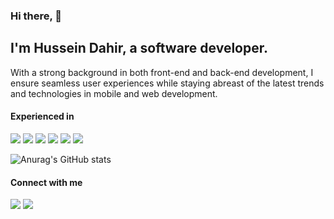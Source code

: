 ### Hi there, 👋

## I'm Hussein Dahir, a software developer.

With a strong background in both front-end and back-end development, I ensure seamless user experiences while staying abreast of the latest trends and technologies in mobile and web development.


#### Experienced in

<p align="left"> 
    <a href="https://reactjs.org/" target="_blank"> <img src="https://img.icons8.com/plasticine/48/000000/react.png"/></a> 
    <a href="https://www.javascript.com/" target="_blank"> <img src="https://img.icons8.com/color/48/000000/javascript.png"/></a> 
    <a href="https://dart.dev" target="_blank"> <img src="https://img.icons8.com/color/48/undefined/dart.png"/></a>
    <a href="https://www.flutter.dev" target="_blank"> <img src="https://img.icons8.com/fluency/48/undefined/flutter.png"/></a> 
      <a href="https://nodejs.org/en" target="_blank"> <img src="https://img.icons8.com/icon/hsPbhkOH4FMe/node-js"/></a> 
     <a href="https://nestjs.com/" target="_blank"> <img src="https://icon-icons.com/icon/file-type-nestjs/130355"/></a> 
</p>


![Anurag's GitHub stats](https://github-readme-stats.vercel.app/api?username=husseinmomd)


#### Connect with me

<p align="left">
    <a href="https://www.linkedin.com/in/husseinmomd/" target="_blank"> <img src="https://img.icons8.com/color/48/000000/linkedin.png"/></a>
    <a href="https://twitter.com/HusseinMomd" target="_blank"> <img src="https://img.icons8.com/color/48/000000/twitter--v1.png"/></a>
</a>
</p>
